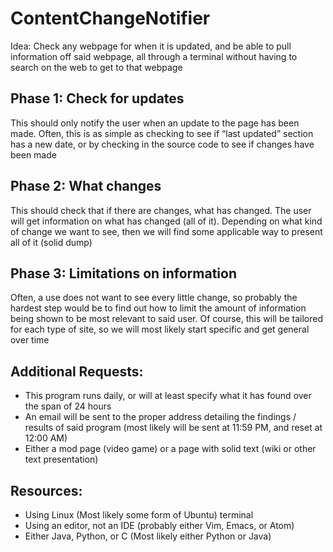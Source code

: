 # ContentChangeNotifier
Idea: Check any webpage for when it is updated, and be able to pull information off said webpage, all through a terminal without having to search on the web to get to that webpage

## Phase 1: Check for updates
This should only notify the user when an update to the page has been made. Often, this is as simple as checking to see if “last updated” section has a new date, or by checking in the source code to see if changes have been made

## Phase 2: What changes
This should check that if there are changes, what has changed. The user will get information on what has changed (all of it). Depending on what kind of change we want to see, then we will find some applicable way to present all of it (solid dump)

## Phase 3: Limitations on information
Often, a use does not want to see every little change, so probably the hardest step would be to find out how to limit the amount of information being shown to be most relevant to said user. Of course, this will be tailored for each type of site, so we will most likely start specific and get general over time

## Additional Requests:
* This program runs daily, or will at least specify what it has found over the span of 24 hours
* An email will be sent to the proper address detailing the findings / results of said program (most likely will be sent at 11:59 PM, and reset at 12:00 AM)
* Either a mod page (video game) or a page with solid text (wiki or other text presentation)

## Resources:
* Using Linux (Most likely some form of Ubuntu) terminal
* Using an editor, not an IDE (probably either Vim, Emacs, or Atom)
* Either Java, Python, or C (Most likely either Python or Java)
